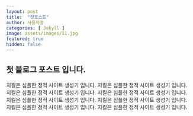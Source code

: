 ```yaml
---
layout: post
title:  "첫포스트"
author: 사용자명
categories: [ Jekyll ]
image: assets/images/11.jpg
featured: true
hidden: false
---
```


## 첫 블로그 포스트 입니다.

지킬은 심플한 정적 사이트 생성기 입니다.
지킬은 심플한 정적 사이트 생성기 입니다.
지킬은 심플한 정적 사이트 생성기 입니다.
지킬은 심플한 정적 사이트 생성기 입니다.
지킬은 심플한 정적 사이트 생성기 입니다.
지킬은 심플한 정적 사이트 생성기 입니다.
지킬은 심플한 정적 사이트 생성기 입니다.
지킬은 심플한 정적 사이트 생성기 입니다.